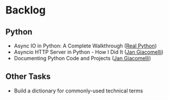 # Backlog

## Python

- Async IO in Python: A Complete Walkthrough ([Real Python](https://realpython.com/async-io-python/))
- Asyncio HTTP Server in Python - How I Did It ([Jan Giacomelli](https://jangiacomelli.com/asyncio-http-server-in-python-how-i-did-it/))
- Documenting Python Code and Projects ([Jan Giacomelli](https://testdriven.io/blog/documenting-python/))

## Other Tasks
- Build a dictionary for commonly-used technical terms